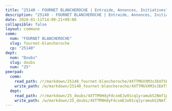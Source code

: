 ```yaml
---
title: "25140 - FOURNET BLANCHEROCHE | Entraide, Annonces, Initiatives"
description: "25140 - FOURNET BLANCHEROCHE | Entraide, Annonces, Initiatives"
date: 2020-01-11T14:09:21+09:00
collapsible: false
layout: commune
comm:
  nom: "FOURNET BLANCHEROCHE"
  slug: fournet-blancheroche
  cp: "25140"
dept:
  nom: "Doubs"
  slug: doubs
  num: "25"
peerpad:
  comm:
    read_path: /r/markdown/25140_fournet-blancheroche/4XTTMGVXM3s3EmTSF5dms6iKbatKQ7g19spGY4asQ2CTtgxQp
    write_path: /w/markdown/25140_fournet-blancheroche/4XTTMGVXM3s3EmTSF5dms6iKbatKQ7g19spGY4asQ2CTtgxQp-K3TgUSAAjoAAzP1wqJ2EoPKdZjZtG2hmLyTGarYBXTzBvUy15MSADscj6nFUsRoV4AtYttEXZY6iszukGyegHCBPJp15p9SccCMb9mnMVrqXitD6a8kEBaznPsDhSFNuH2qaCir4
  dept:
    read_path: /r/markdown/25_doubs/4XTTM9HdyFdcsmEJw91cq1yramubS2Nmf1ps2s84xcMxY74Zv
    write_path: /w/markdown/25_doubs/4XTTM9HdyFdcsmEJw91cq1yramubS2Nmf1ps2s84xcMxY74Zv-K3TgURza6A4QY75MscA2g52nUX9tjMQaHW9mgBSgyRKNNp3M6gkaXA9iDDtpbSx22mTSZbQLYS1izbwsznz8e9u5BERCmGKxZ379xV2nAaDe1bGyxrjytc7G1EcbGtknRFYQ1Lxp
---
```


